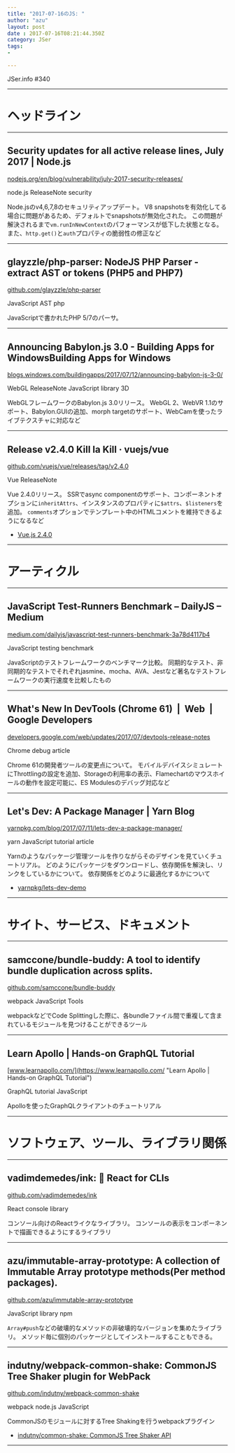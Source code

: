 ```yaml
---
title: "2017-07-16のJS: "
author: "azu"
layout: post
date : 2017-07-16T08:21:44.350Z
category: JSer
tags:
-

---
```


JSer.info #340

----

<h1 class="site-genre">ヘッドライン</h1>

----

## Security updates for all active release lines, July 2017 | Node.js
[nodejs.org/en/blog/vulnerability/july-2017-security-releases/](https://nodejs.org/en/blog/vulnerability/july-2017-security-releases/ "Security updates for all active release lines, July 2017 | Node.js")
<p class="jser-tags jser-tag-icon"><span class="jser-tag">node.js</span> <span class="jser-tag">ReleaseNote</span> <span class="jser-tag">security</span></p>

Node.jsのv4,6,7,8のセキュリティアップデート。
V8 snapshotsを有効化してる場合に問題があるため、デフォルトでsnapshotsが無効化された。
この問題が解決されるまで`vm.runInNewContext`のパフォーマンスが低下した状態となる。
また、`http.get()`と`auth`プロパティの脆弱性の修正など


----

## glayzzle/php-parser: NodeJS PHP Parser - extract AST or tokens (PHP5 and PHP7)
[github.com/glayzzle/php-parser](https://github.com/glayzzle/php-parser "glayzzle/php-parser: NodeJS PHP Parser - extract AST or tokens (PHP5 and PHP7)")
<p class="jser-tags jser-tag-icon"><span class="jser-tag">JavaScript</span> <span class="jser-tag">AST</span> <span class="jser-tag">php</span></p>

JavaScriptで書かれたPHP 5/7のパーサ。


----

## Announcing Babylon.js 3.0 - Building Apps for WindowsBuilding Apps for Windows
[blogs.windows.com/buildingapps/2017/07/12/announcing-babylon-js-3-0/](https://blogs.windows.com/buildingapps/2017/07/12/announcing-babylon-js-3-0/ "Announcing Babylon.js 3.0 - Building Apps for WindowsBuilding Apps for Windows")
<p class="jser-tags jser-tag-icon"><span class="jser-tag">WebGL</span> <span class="jser-tag">ReleaseNote</span> <span class="jser-tag">JavaScript</span> <span class="jser-tag">library</span> <span class="jser-tag">3D</span></p>

WebGLフレームワークのBabylon.js 3.0リリース。
WebGL 2、WebVR 1.1のサポート、Babylon.GUIの追加、morph targetのサポート、WebCamを使ったライブテクスチャに対応など


----

## Release v2.4.0 Kill la Kill · vuejs/vue
[github.com/vuejs/vue/releases/tag/v2.4.0](https://github.com/vuejs/vue/releases/tag/v2.4.0 "Release v2.4.0 Kill la Kill · vuejs/vue")
<p class="jser-tags jser-tag-icon"><span class="jser-tag">Vue</span> <span class="jser-tag">ReleaseNote</span></p>

Vue 2.4.0リリース。
SSRでasync componentのサポート、コンポーネントオプションに`inheritAttrs`、インスタンスのプロパティに`$attrs`、`$listeners`を追加。
`comments`オプションでテンプレート中のHTMLコメントを維持できるようになるなど

- [Vue.js 2.4.0](http://vuejsdevelopers.com/2017/07/17/vue-js-2-4-important-features/?jsdojo_id=ech_v24 "Vue.js 2.4.0")

----
<h1 class="site-genre">アーティクル</h1>

----

## JavaScript Test-Runners Benchmark – DailyJS – Medium
[medium.com/dailyjs/javascript-test-runners-benchmark-3a78d4117b4](https://medium.com/dailyjs/javascript-test-runners-benchmark-3a78d4117b4 "JavaScript Test-Runners Benchmark – DailyJS – Medium")
<p class="jser-tags jser-tag-icon"><span class="jser-tag">JavaScript</span> <span class="jser-tag">testing</span> <span class="jser-tag">benchmark</span></p>

JavaScriptのテストフレームワークのベンチマーク比較。
同期的なテスト、非同期的なテストでそれぞれjasmine、mocha、AVA、Jestなど著名なテストフレームワークの実行速度を比較したもの


----

## What's New In DevTools (Chrome 61)  |  Web  |  Google Developers
[developers.google.com/web/updates/2017/07/devtools-release-notes](https://developers.google.com/web/updates/2017/07/devtools-release-notes "What's New In DevTools (Chrome 61)  |  Web  |  Google Developers")
<p class="jser-tags jser-tag-icon"><span class="jser-tag">Chrome</span> <span class="jser-tag">debug</span> <span class="jser-tag">article</span></p>

Chrome 61の開発者ツールの変更点について。
モバイルデバイスシミュレートにThrottlingの設定を追加、Storageの利用率の表示、Flamechartのマウスホイールの動作を設定可能に、ES Modulesのデバッグ対応など


----

## Let's Dev: A Package Manager | Yarn Blog
[yarnpkg.com/blog/2017/07/11/lets-dev-a-package-manager/](https://yarnpkg.com/blog/2017/07/11/lets-dev-a-package-manager/ "Let's Dev: A Package Manager | Yarn Blog")
<p class="jser-tags jser-tag-icon"><span class="jser-tag">yarn</span> <span class="jser-tag">JavaScript</span> <span class="jser-tag">tutorial</span> <span class="jser-tag">article</span></p>

Yarnのようなパッケージ管理ツールを作りながらそのデザインを見ていくチュートリアル。
どのようにパッケージをダウンロードし、依存関係を解決し、リンクをしているかについて。
依存関係をどのように最適化するかについて

- [yarnpkg/lets-dev-demo](https://github.com/yarnpkg/lets-dev-demo "yarnpkg/lets-dev-demo")

----
<h1 class="site-genre">サイト、サービス、ドキュメント</h1>

----

## samccone/bundle-buddy: A tool to identify bundle duplication across splits.
[github.com/samccone/bundle-buddy](https://github.com/samccone/bundle-buddy "samccone/bundle-buddy: A tool to identify bundle duplication across splits.")
<p class="jser-tags jser-tag-icon"><span class="jser-tag">webpack</span> <span class="jser-tag">JavaScript</span> <span class="jser-tag">Tools</span></p>

webpackなどでCode Splittingした際に、各bundleファイル間で重複して含まれているモジュールを見つけることができるツール


----

## Learn Apollo | Hands-on GraphQL Tutorial
[www.learnapollo.com/](https://www.learnapollo.com/ "Learn Apollo | Hands-on GraphQL Tutorial")
<p class="jser-tags jser-tag-icon"><span class="jser-tag">GraphQL</span> <span class="jser-tag">tutorial</span> <span class="jser-tag">JavaScript</span></p>

Apolloを使ったGraphQLクライアントのチュートリアル


----
<h1 class="site-genre">ソフトウェア、ツール、ライブラリ関係</h1>

----

## vadimdemedes/ink: 🌈 React for CLIs
[github.com/vadimdemedes/ink](https://github.com/vadimdemedes/ink "vadimdemedes/ink: 🌈 React for CLIs")
<p class="jser-tags jser-tag-icon"><span class="jser-tag">React</span> <span class="jser-tag">console</span> <span class="jser-tag">library</span></p>

コンソール向けのReactライクなライブラリ。
コンソールの表示をコンポーネントで描画できるようにするライブラリ


----

## azu/immutable-array-prototype: A collection of Immutable Array prototype methods(Per method packages).
[github.com/azu/immutable-array-prototype](https://github.com/azu/immutable-array-prototype "azu/immutable-array-prototype: A collection of Immutable Array prototype methods(Per method packages).")
<p class="jser-tags jser-tag-icon"><span class="jser-tag">JavaScript</span> <span class="jser-tag">library</span> <span class="jser-tag">npm</span></p>

`Array#push`などの破壊的なメソッドの非破壊的なバージョンを集めたライブラリ。
メソッド毎に個別のパッケージとしてインストールすることもできる。


----

## indutny/webpack-common-shake: CommonJS Tree Shaker plugin for WebPack
[github.com/indutny/webpack-common-shake](https://github.com/indutny/webpack-common-shake "indutny/webpack-common-shake: CommonJS Tree Shaker plugin for WebPack")
<p class="jser-tags jser-tag-icon"><span class="jser-tag">webpack</span> <span class="jser-tag">node.js</span> <span class="jser-tag">JavaScript</span></p>

CommonJSのモジュールに対するTree Shakingを行うwebpackプラグイン

- [indutny/common-shake: CommonJS Tree Shaker API](https://github.com/indutny/common-shake "indutny/common-shake: CommonJS Tree Shaker API")

----

